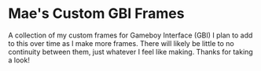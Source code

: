 # Mae's Custom GBI Frames
A collection of my custom frames for Gameboy Interface (GBI)
I plan to add to this over time as I make more frames. There will likely be little to no continuity between them, just whatever I feel like making. Thanks for taking a look!

